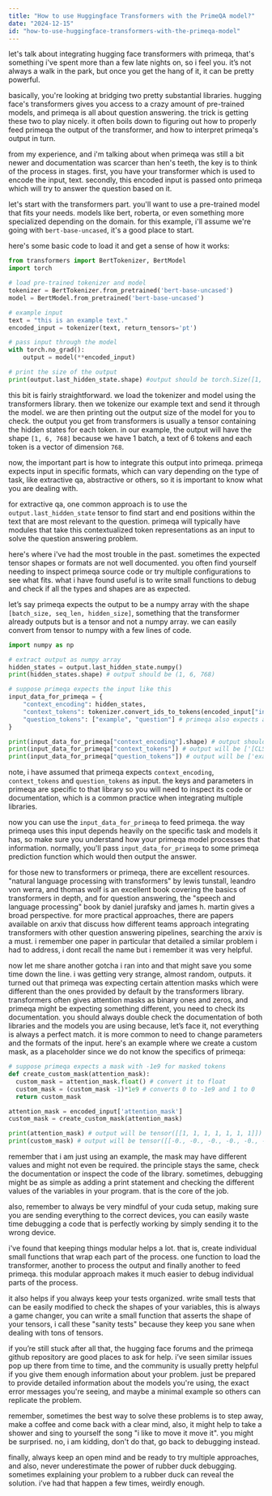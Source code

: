 ```yaml
---
title: "How to use Huggingface Transformers with the PrimeQA model?"
date: "2024-12-15"
id: "how-to-use-huggingface-transformers-with-the-primeqa-model"
---
```


let's talk about integrating hugging face transformers with primeqa, that's something i've spent more than a few late nights on, so i feel you. it’s not always a walk in the park, but once you get the hang of it, it can be pretty powerful.

basically, you're looking at bridging two pretty substantial libraries. hugging face's transformers gives you access to a crazy amount of pre-trained models, and primeqa is all about question answering. the trick is getting these two to play nicely. it often boils down to figuring out how to properly feed primeqa the output of the transformer, and how to interpret primeqa's output in turn.

from my experience, and i'm talking about when primeqa was still a bit newer and documentation was scarcer than hen's teeth, the key is to think of the process in stages. first, you have your transformer which is used to encode the input, text. secondly, this encoded input is passed onto primeqa which will try to answer the question based on it.

let's start with the transformers part. you'll want to use a pre-trained model that fits your needs. models like bert, roberta, or even something more specialized depending on the domain. for this example, i'll assume we're going with `bert-base-uncased`, it's a good place to start.

here's some basic code to load it and get a sense of how it works:

```python
from transformers import BertTokenizer, BertModel
import torch

# load pre-trained tokenizer and model
tokenizer = BertTokenizer.from_pretrained('bert-base-uncased')
model = BertModel.from_pretrained('bert-base-uncased')

# example input
text = "this is an example text."
encoded_input = tokenizer(text, return_tensors='pt')

# pass input through the model
with torch.no_grad():
    output = model(**encoded_input)

# print the size of the output
print(output.last_hidden_state.shape) #output should be torch.Size([1, 6, 768])
```

this bit is fairly straightforward. we load the tokenizer and model using the transformers library. then we tokenize our example text and send it through the model. we are then printing out the output size of the model for you to check. the output you get from transformers is usually a tensor containing the hidden states for each token. in our example, the output will have the shape `[1, 6, 768]` because we have 1 batch, a text of 6 tokens and each token is a vector of dimension `768`.

now, the important part is how to integrate this output into primeqa. primeqa expects input in specific formats, which can vary depending on the type of task, like extractive qa, abstractive or others, so it is important to know what you are dealing with.

for extractive qa, one common approach is to use the `output.last_hidden_state` tensor to find start and end positions within the text that are most relevant to the question. primeqa will typically have modules that take this contextualized token representations as an input to solve the question answering problem.

here's where i've had the most trouble in the past. sometimes the expected tensor shapes or formats are not well documented. you often find yourself needing to inspect primeqa source code or try multiple configurations to see what fits. what i have found useful is to write small functions to debug and check if all the types and shapes are as expected.

let’s say primeqa expects the output to be a numpy array with the shape `[batch_size, seq_len, hidden_size]`, something that the transformer already outputs but is a tensor and not a numpy array. we can easily convert from tensor to numpy with a few lines of code.

```python
import numpy as np

# extract output as numpy array
hidden_states = output.last_hidden_state.numpy()
print(hidden_states.shape) # output should be (1, 6, 768)

# suppose primeqa expects the input like this
input_data_for_primeqa = {
    "context_encoding": hidden_states,
    "context_tokens": tokenizer.convert_ids_to_tokens(encoded_input["input_ids"][0].tolist()), # converts the tensor output of the tokenizer into a list of string tokens
    "question_tokens": ["example", "question"] # primeqa also expects an array of question tokens, you can use a tokenizer for this as well
}

print(input_data_for_primeqa["context_encoding"].shape) # output should be (1, 6, 768)
print(input_data_for_primeqa["context_tokens"]) # output will be ['[CLS]', 'this', 'is', 'an', 'example', 'text', '.', '[SEP]']
print(input_data_for_primeqa["question_tokens"]) # output will be ['example', 'question']
```

note, i have assumed that primeqa expects `context_encoding`, `context_tokens` and `question_tokens` as input. the keys and parameters in primeqa are specific to that library so you will need to inspect its code or documentation, which is a common practice when integrating multiple libraries.

now you can use the `input_data_for_primeqa` to feed primeqa. the way primeqa uses this input depends heavily on the specific task and models it has, so make sure you understand how your primeqa model processes that information. normally, you'll pass `input_data_for_primeqa` to some primeqa prediction function which would then output the answer.

for those new to transformers or primeqa, there are excellent resources. "natural language processing with transformers" by lewis tunstall, leandro von werra, and thomas wolf is an excellent book covering the basics of transformers in depth, and for question answering, the "speech and language processing" book by daniel jurafsky and james h. martin gives a broad perspective. for more practical approaches, there are papers available on arxiv that discuss how different teams approach integrating transformers with other question answering pipelines, searching the arxiv is a must. i remember one paper in particular that detailed a similar problem i had to address, i dont recall the name but i remember it was very helpful.

now let me share another gotcha i ran into and that might save you some time down the line. i was getting very strange, almost random, outputs. it turned out that primeqa was expecting certain attention masks which were different than the ones provided by default by the transformers library. transformers often gives attention masks as binary ones and zeros, and primeqa might be expecting something different, you need to check its documentation. you should always double check the documentation of both libraries and the models you are using because, let’s face it, not everything is always a perfect match. it is more common to need to change parameters and the formats of the input. here's an example where we create a custom mask, as a placeholder since we do not know the specifics of primeqa:

```python
# suppose primeqa expects a mask with -1e9 for masked tokens
def create_custom_mask(attention_mask):
  custom_mask = attention_mask.float() # convert it to float
  custom_mask = (custom_mask -1)*1e9 # converts 0 to -1e9 and 1 to 0
  return custom_mask

attention_mask = encoded_input['attention_mask']
custom_mask = create_custom_mask(attention_mask)

print(attention_mask) # output will be tensor([[1, 1, 1, 1, 1, 1, 1]])
print(custom_mask) # output will be tensor([[-0., -0., -0., -0., -0., -0., -0.]])
```
remember that i am just using an example, the mask may have different values and might not even be required. the principle stays the same, check the documentation or inspect the code of the library. sometimes, debugging might be as simple as adding a print statement and checking the different values of the variables in your program. that is the core of the job.

also, remember to always be very mindful of your cuda setup, making sure you are sending everything to the correct devices, you can easily waste time debugging a code that is perfectly working by simply sending it to the wrong device.

i've found that keeping things modular helps a lot. that is, create individual small functions that wrap each part of the process. one function to load the transformer, another to process the output and finally another to feed primeqa. this modular approach makes it much easier to debug individual parts of the process.

it also helps if you always keep your tests organized. write small tests that can be easily modified to check the shapes of your variables, this is always a game changer, you can write a small function that asserts the shape of your tensors, i call these "sanity tests" because they keep you sane when dealing with tons of tensors.

if you’re still stuck after all that, the hugging face forums and the primeqa github repository are good places to ask for help. i’ve seen similar issues pop up there from time to time, and the community is usually pretty helpful if you give them enough information about your problem. just be prepared to provide detailed information about the models you're using, the exact error messages you're seeing, and maybe a minimal example so others can replicate the problem.

remember, sometimes the best way to solve these problems is to step away, make a coffee and come back with a clear mind, also, it might help to take a shower and sing to yourself the song "i like to move it move it". you might be surprised. no, i am kidding, don't do that, go back to debugging instead.

finally, always keep an open mind and be ready to try multiple approaches, and also, never underestimate the power of rubber duck debugging. sometimes explaining your problem to a rubber duck can reveal the solution. i’ve had that happen a few times, weirdly enough.
